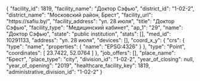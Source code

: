 {
    "facility_id": 1819,
    "facility_name": "Доктор Сэфью",
    "district_id": "1-02-2",
    "district_name": "Московский район, Брест",
    "facility_url": "https:\/\/safiu.by\/",
    "facility_address": "ул. 28 июля",
    "title": "Доктор Сэфью",
    "facility_type": "Медицинский кабинет",
    "ap_1": "29",
    "name": "Доктор Сэфью",
    "state": "public institution",
    "stats": [],
    "med_id": 10291133,
    "address": "ул. 28 июля",
    "devices": [],
    "coord_x_y": {
        "crs": {
            "type": "name",
            "properties": {
                "name": "EPSG:4326"
            }
        },
        "type": "Point",
        "coordinates": [
            23.7422,
            52.0764
        ]
    },
    "job_offers": [],
    "place_name": "Брест",
    "place_type": "city",
    "division_id": "1-02-2",
    "year_of_closing": null,
    "year_of_opening": "2019",
    "healthcare_facility_key": 1819,
    "administrative_division_id": "1-02-2"
}